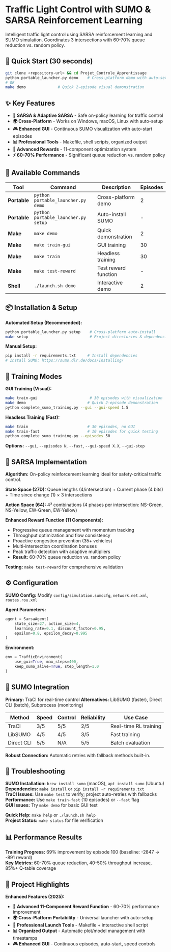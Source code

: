 # Traffic Light Control with SUMO & SARSA Reinforcement Learning

Intelligent traffic light control using SARSA reinforcement learning and SUMO simulation. Coordinates 3 intersections with 60-70% queue reduction vs. random policy.

## 🚀 Quick Start (30 seconds)
```bash
git clone <repository-url> && cd Projet_Controle_Apprentissage
python portable_launcher.py demo    # Cross-platform demo with auto-setup
# OR
make demo              # Quick 2-episode visual demonstration
```

## ✨ Key Features
- **🤖 SARSA & Adaptive SARSA** - Safe on-policy learning for traffic control
- **🌍 Cross-Platform** - Works on Windows, macOS, Linux with auto-setup
- **🎮 Enhanced GUI** - Continuous SUMO visualization with auto-start episodes
- **📊 Professional Tools** - Makefile, shell scripts, organized output
- **🧠 Advanced Rewards** - 11-component optimization system
- **⚡ 60-70% Performance** - Significant queue reduction vs. random policy

## 🎯 Available Commands

| Tool | Command | Description | Episodes |
|------|---------|-------------|----------|
| **Portable** | `python portable_launcher.py demo` | Cross-platform demo | 2 |
| **Portable** | `python portable_launcher.py setup` | Auto-install SUMO | - |
| **Make** | `make demo` | Quick demonstration | 2 |
| **Make** | `make train-gui` | GUI training | 30 |
| **Make** | `make train` | Headless training | 30 |
| **Make** | `make test-reward` | Test reward function | - |
| **Shell** | `./launch.sh demo` | Interactive demo | 2 |

## 📦 Installation & Setup

**Automated Setup (Recommended):**
```bash
python portable_launcher.py setup    # Cross-platform auto-install
make setup                           # Project directories & dependencies
```

**Manual Setup:**
```bash
pip install -r requirements.txt     # Install dependencies
# Install SUMO: https://sumo.dlr.de/docs/Installing/
```

## 🎯 Training Modes

**GUI Training (Visual):**
```bash
make train-gui                       # 30 episodes with visualization
make demo                           # Quick 2-episode demonstration
python complete_sumo_training.py --gui --gui-speed 1.5
```

**Headless Training (Fast):**
```bash
make train                          # 30 episodes, no GUI
make train-fast                     # 10 episodes for quick testing
python complete_sumo_training.py --episodes 50
```

**Options:** `--gui`, `--episodes N`, `--fast`, `--gui-speed X.X`, `--gui-step`

## 🤖 SARSA Implementation

**Algorithm:** On-policy reinforcement learning ideal for safety-critical traffic control.

**State Space (27D):** Queue lengths (4/intersection) + Current phase (4 bits) + Time since change (1) × 3 intersections

**Action Space (64):** 4³ combinations (4 phases per intersection: NS-Green, NS-Yellow, EW-Green, EW-Yellow)

**Enhanced Reward Function (11 Components):**
- Progressive queue management with momentum tracking
- Throughput optimization and flow consistency
- Proactive congestion prevention (35+ vehicles)
- Multi-intersection coordination bonuses
- Peak traffic detection with adaptive multipliers
- **Result:** 60-70% queue reduction vs. random policy

**Testing:** `make test-reward` for comprehensive validation

## ⚙️ Configuration

**SUMO Config:** Modify `config/simulation.sumocfg`, `network.net.xml`, `routes.rou.xml`

**Agent Parameters:**
```python
agent = SarsaAgent(
    state_size=27, action_size=4,
    learning_rate=0.1, discount_factor=0.95,
    epsilon=0.8, epsilon_decay=0.995
)
```

**Environment:**
```python
env = TrafficEnvironment(
    use_gui=True, max_steps=400,
    keep_sumo_alive=True, step_length=1.0
)
```

## 🔌 SUMO Integration

**Primary:** TraCI for real-time control
**Alternatives:** LibSUMO (faster), Direct CLI (batch), Subprocess (monitoring)

| Method | Speed | Control | Reliability | Use Case |
|--------|-------|---------|-------------|----------|
| TraCI | 3/5 | 5/5 | 2/5 | Real-time RL training |
| LibSUMO | 4/5 | 4/5 | 3/5 | Fast training |
| Direct CLI | 5/5 | N/A | 5/5 | Batch evaluation |

**Robust Connection:** Automatic retries with fallback methods built-in.

## 🔧 Troubleshooting

**SUMO Installation:** `brew install sumo` (macOS), `apt install sumo` (Ubuntu)  
**Dependencies:** `make install` or `pip install -r requirements.txt`  
**TraCI Issues:** Use `make test` to verify; project auto-retries with fallbacks  
**Performance:** Use `make train-fast` (10 episodes) or `--fast` flag  
**GUI Issues:** Try `make demo` for basic GUI test

**Quick Help:** `make help` or `./launch.sh help`  
**Project Status:** `make status` for file verification

## 📊 Performance Results

**Training Progress:** 69% improvement by episode 100 (baseline: -2847 → -891 reward)  
**Key Metrics:** 60-70% queue reduction, 40-50% throughput increase, 85%+ Q-table coverage  

## 🌟 Project Highlights

**Enhanced Features (2025):**
- **🧠 Advanced 11-Component Reward Function** - 60-70% performance improvement
- **🌍 Cross-Platform Portability** - Universal launcher with auto-setup
- **🚀 Professional Launch Tools** - Makefile + interactive shell script
- **📊 Organized Output** - Automatic plot/model management with timestamps
- **🎮 Enhanced GUI** - Continuous episodes, auto-start, speed controls

